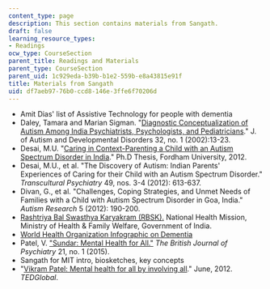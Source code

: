 ```yaml
---
content_type: page
description: This section contains materials from Sangath.
draft: false
learning_resource_types:
- Readings
ocw_type: CourseSection
parent_title: Readings and Materials
parent_type: CourseSection
parent_uid: 1c929eda-b39b-b1e2-559b-e8a43815e91f
title: Materials from Sangath
uid: df7aeb97-76b0-ccd8-146e-3ffe6f70206d
---
```

- Amit Dias' list of Assistive Technology for people with dementia
- Daley, Tamara and Marian Sigman. "[Diagnostic Conceptualization of Autism Among India Psychiatrists, Psychologists, and Pediatricians](http://link.springer.com/article/10.1023%2FA%3A1017947922349)." J. of Autism and Developmental Disorders 32, no. 1 (2002):13-23.
- Desai, M.U. "[Caring in Context-Parenting a Child with an Autism Spectrum Disorder in India](http://fordham.bepress.com/dissertations/AAI3563395/)." Ph.D Thesis, Fordham University, 2012.
- Desai, M.U., et al. "The Discovery of Autism: Indian Parents' Experiences of Caring for their Child with an Autism Spectrum Disorder." *Transcultural Psychiatry* 49, nos. 3-4 (2012): 613-637.
- Divan, G., et al. "Challenges, Coping Strategies, and Unmet Needs of Families with a Child with Autism Spectrum Disorder in Goa, India." *Autism Research* 5 (2012): 190-200.
- [Rashtriya Bal Swasthya Karyakram (RBSK).](https://rbsk.gov.in/RBSKLive/) National Health Mission, Ministry of Health & Family Welfare, Government of India.
- [World Health Organization Infographic on Dementia](https://cdn.who.int/media/docs/default-source/infographics-pdf/dementia/dementia-symptoms.pdf?sfvrsn=7ef38c21_2)
- Patel, V. ["Sundar: Mental Health for All."](https://www.ncbi.nlm.nih.gov/pmc/articles/PMC5619600/) *The British Journal of Psychiatry* 21, no. 1 (2015).
- Sangath for MIT intro, biosketches, key concepts
- "[Vikram Patel: Mental health for all by involving all](http://www.ted.com/talks/vikram_patel_mental_health_for_all_by_involving_all?language=en)." June, 2012. *TEDGlobal*.